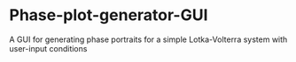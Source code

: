 # Phase-plot-generator-GUI
A GUI for generating phase portraits for a simple Lotka-Volterra system with user-input conditions
